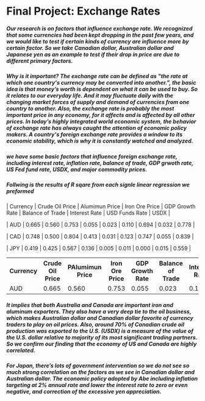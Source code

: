 # Final Project: Exchange Rates

##### Our research is on factors that influence exchange rate. We recognized that some currencies had been kept dropping in the past few years, and we would like to test if certain kinds of currency are influence more by certain factor. So we take Canadian dollar, Australian dollar and Japanese yen as an example to test if their drop in price are due to different primary factors. 

##### Why is it important? The exchange rate can be defined as "the rate at which one country's currency may be converted into another.", the basic idea is that money’s worth is dependent on what it can be used to buy. So it relates to our everyday life. And it may fluctuate daily with the changing market forces of supply and demand of currencies from one country to another. Also, the exchange rate is probably the most important price in any economy, for it affects and is affected by all other prices. In today’s highly integrated world economic system, the behavior of exchange rate has always caught the attention of economic policy makers. A country's foreign exchange rate provides a window to its economic stability, which is why it is constantly watched and analyzed.

##### we have some basic factors that influence foreign exchange rate, including interest rate, inflation rate, balance of trade, GDP grwoth rate, US Fed fund rate, USDX, and major commodity prices.

##### Follwing is the results of R sqare from each signle linear regression we preformed

| Currency | Crude Oil Price | Alumimun Price | Iron Ore Price | GDP Growth Rate | Balance of Trade | Interest Rate | USD Funds Rate | USDX |

| AUD | 0.665 | 0.560 | 0.753 | 0.055 | 0.023 | 0.110 | 0.694 | 0.032 | 0.778 |

| CAD | 0.748 | 0.500 | 0.804 | 0.413 | 0.031 | 0.123 | 0.747 | 0.055 | 0.839 |

| JPY | 0.419 | 0.425 | 0.567 | 0.136 | 0.005 | 0.011 | 0.000 | 0.015 | 0.559 |

<table style="width:100%">
  <tr>
    <th>Currency</th>
    <th>Crude Oil Price</th> 
    <th>PAlumimun Price</th>
    <th>Iron Ore Price</th>
    <th>GDP Growth Rate</th>
    <th>Balance of Trade</th>
    <th>Interest Rate</th>
    <th>USD Funds Rate</th>
    <th>USDX</th>
  </tr>
  <tr>
    <td>AUD</td>
    <td>0.665</td> 
    <td>0.560</td>
    <td>0.753</td>
    <td>0.055</td>
    <td>0.023</td>
    <td>0.110</td>
    <td>0.694</td>
    <td>0.032</td>
    <td>0.778</td>
  </tr>
</table>


##### It implies that both Australia and Canada are important iron and aluminum exporters. They also have a very deep tie to the oil business, which makes Australian dollar and Canadian dollar favorite of currency traders to play on oil prices. Also, around 70% of Canadian crude oil production was exported to the U.S. (USDX) is a measure of the value of the U.S. dollar relative to majority of its most significant trading partners. So we confirm our finding that the economy of US and Canada are highly correlated. 

##### For Japan, there’s lots of government intervention so we do not see so much strong correlation on the factors as we see in Canadian dollar and Australian dollar. The economic policy adopted by Abe including inflation targeting at 2% annual rate and lower the interest rate to zero or even negative, and correction of the excessive yen appreciation. 
